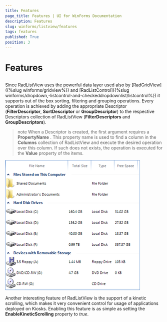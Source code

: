 ```yaml
---
title: Features
page_title: Features | UI for WinForms Documentation
description: Features
slug: winforms/listview/features
tags: features
published: True
position: 3
---
```


# Features



## 

Since RadListView uses the powerful data layer used also by 
        	[RadGridView]({%slug winforms/gridview%})
			and
        	[RadListControl]({%slug winforms/dropdown,-listcontrol-and-checkeddropdownlist/listcontrol%})
			it supports out of the box sorting, filtering and grouping operations. Every operation is achieved by 
			adding the appropriate Descriptor (__FilterDescriptor__, 
			__SortDescriptor__ or __GroupDescriptor__) to the respective
			Descriptors collection of RadListView (__FilterDescriptors__ and 
			__GroupDescriptors__).
        

>note When a Descriptor is created, the first argument requires a __PropertyName__ . 
		  	This property name is used to find a column in the __Columns__ collection of 
		  	RadListView and execute the desired operation over this column. If such does not exists,
		  	the operation is executed for the __Value__ property of the items.
>


![listview-features](images/listview-features.png)

Another interesting feature of RadListView is the support of a kinetic scrolling, which makes it
        	very convenient control for usage of applications deployed on Kiosks. Enabling this feature
        	is as simple as setting the __EnableKineticScrolling__ property to *true*.
        

